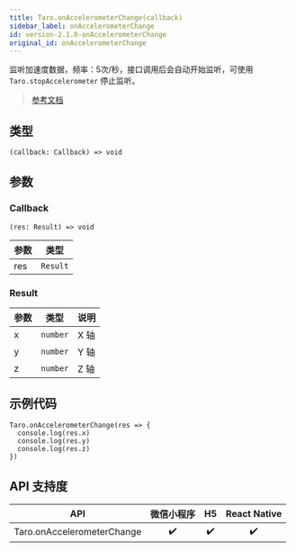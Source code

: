 ```yaml
---
title: Taro.onAccelerometerChange(callback)
sidebar_label: onAccelerometerChange
id: version-2.1.0-onAccelerometerChange
original_id: onAccelerometerChange
---
```


监听加速度数据，频率：5次/秒，接口调用后会自动开始监听，可使用 `Taro.stopAccelerometer` 停止监听。

> [参考文档](https://developers.weixin.qq.com/miniprogram/dev/api/device/accelerometer/wx.onAccelerometerChange.html)

## 类型

```tsx
(callback: Callback) => void
```

## 参数

### Callback

```tsx
(res: Result) => void
```

<table>
  <thead>
    <tr>
      <th>参数</th>
      <th>类型</th>
    </tr>
  </thead>
  <tbody>
    <tr>
      <td>res</td>
      <td><code>Result</code></td>
    </tr>
  </tbody>
</table>

### Result

<table>
  <thead>
    <tr>
      <th>参数</th>
      <th>类型</th>
      <th>说明</th>
    </tr>
  </thead>
  <tbody>
    <tr>
      <td>x</td>
      <td><code>number</code></td>
      <td>X 轴</td>
    </tr>
    <tr>
      <td>y</td>
      <td><code>number</code></td>
      <td>Y 轴</td>
    </tr>
    <tr>
      <td>z</td>
      <td><code>number</code></td>
      <td>Z 轴</td>
    </tr>
  </tbody>
</table>

## 示例代码

```tsx
Taro.onAccelerometerChange(res => {
  console.log(res.x)
  console.log(res.y)
  console.log(res.z)
})
```

## API 支持度

| API | 微信小程序 | H5 | React Native |
| :---: | :---: | :---: | :---: |
| Taro.onAccelerometerChange | ✔️ | ✔️ | ✔️ |
